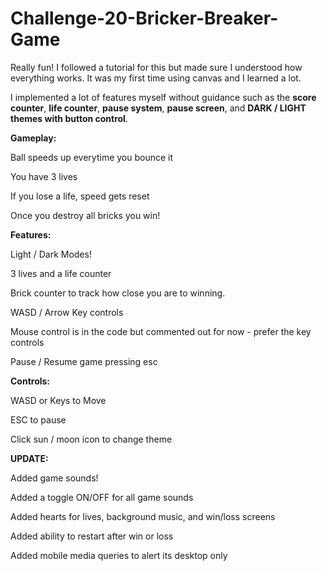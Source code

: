 # Challenge-20-Bricker-Breaker-Game
Really fun! I followed a tutorial for this but made sure I understood how everything works. It was my first time using canvas and I learned a lot.

I implemented a lot of features myself without guidance such as the **score counter**, **life counter**, **pause system**, **pause screen**, and **DARK / LIGHT themes with button control**.

**Gameplay:**

Ball speeds up everytime you bounce it

You have 3 lives

If you lose a life, speed gets reset

Once you destroy all bricks you win!

**Features:**

Light / Dark Modes!

3 lives and a life counter

Brick counter to track how close you are to winning.

WASD / Arrow Key controls

Mouse control is in the code but commented out for now - prefer the key controls

Pause / Resume game pressing esc

**Controls:**

WASD or Keys to Move

ESC to pause

Click sun / moon icon to change theme

**UPDATE:**

Added game sounds!

Added a toggle ON/OFF for all game sounds

Added hearts for lives, background music, and win/loss screens

Added ability to restart after win or loss

Added mobile media queries to alert its desktop only



